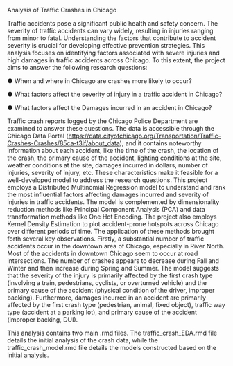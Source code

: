 Analysis of Traffic Crashes in Chicago

Traffic accidents pose a significant public health and safety concern. The severity of traffic accidents can vary widely, resulting in injuries ranging from minor to fatal. Understanding the factors that contribute to accident severity is crucial for developing effective prevention strategies. This analysis focuses on identifying factors associated with severe injuries and high damages in traffic accidents across Chicago. To this extent, the project aims to answer the following research questions:

● When and where in Chicago are crashes more likely to occur?

● What factors affect the severity of injury in a traffic accident in Chicago?

● What factors affect the Damages incurred in an accident in Chicago?

Traffic crash reports logged by the Chicago Police Department are examined to answer these questions. The data is accessible through the Chicago Data Portal (https://data.cityofchicago.org/Transportation/Traffic-Crashes-Crashes/85ca-t3if/about_data), and it contains noteworthy information about each accident, like the time of the crash, the location of the crash, the primary cause of the accident, lighting conditions at the site, weather conditions at the site, damages incurred in dollars, number of injuries, severity of injury, etc. These characteristics make it feasible for a well-developed model to address the research questions. This project employs a Distributed Multinomial Regression model to understand and rank the most influential factors affecting damages incurred and severity of injuries in traffic accidents. The model is complemented by dimensionality reduction methods like Principal Component Analysis (PCA) and data transformation methods like One Hot Encoding. The project also employs Kernel Density Estimation to plot accident-prone hotspots across Chicago over different periods of time. The application of these methods brought forth several key observations. Firstly, a substantial number of traffic accidents occur in the downtown area of Chicago, especially in River North. Most of the accidents in downtown Chicago seem to occur at road intersections. The number of crashes appears to decrease during Fall and Winter and then increase during Spring and Summer. The model suggests that the severity of the injury is primarily affected by the first crash type (involving a train, pedestrians, cyclists, or overturned vehicle) and the primary cause of the accident (physical condition of the driver, improper backing). Furthermore, damages incurred in an accident are primarily affected by the first crash type (pedestrian, animal, fixed object), traffic way type (accident at a parking lot), and primary cause of the accident (improper backing, DUI).

This analysis contains two main .rmd files. The traffic_crash_EDA.rmd file details the initial analysis of the crash data, while the traffic_crash_model.rmd file details the models constructed based on the initial analysis.
